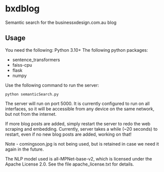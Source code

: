 # bxdblog
Semantic search for the businessxdesign.com.au blog



## Usage
You need the following:
Python 3.10+
The following python packages:
- sentence_transformers
- faiss-cpu
- flask
- numpy

Use the following command to run the server:
```
python semanticSearch.py  
```
The server will run on port 5000. It is currently configured to run on all interfaces, so it will be accessible from any device on the same network, but not from the internet.

If more blog posts are added, simply restart the server to redo the web scraping and embedding. Currently, server takes a while (~20 seconds) to restart, even if no new blog posts are added, working on that!

Note - comingsoon.jpg is not being used, but is retained in case we need it again in the future.

The NLP model used is all-MPNet-base-v2, which is licensed under the Apache License 2.0. See the file apache_license.txt for details.
